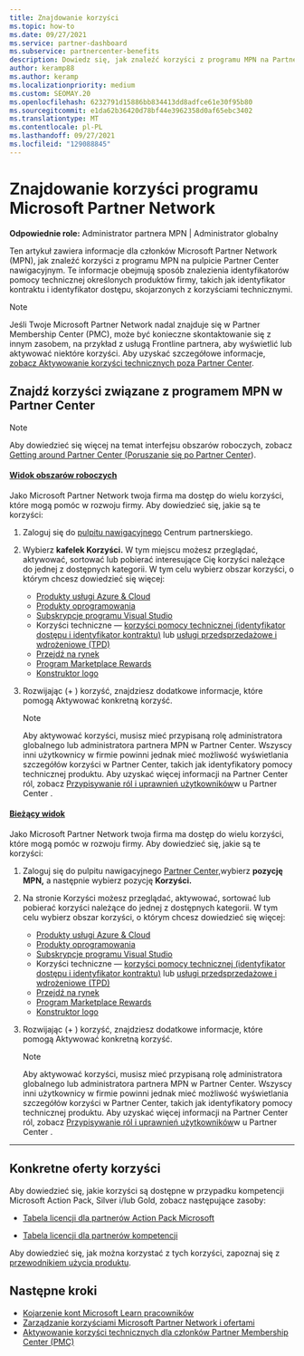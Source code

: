 ```yaml
---
title: Znajdowanie korzyści
ms.topic: how-to
ms.date: 09/27/2021
ms.service: partner-dashboard
ms.subservice: partnercenter-benefits
description: Dowiedz się, jak znaleźć korzyści z programu MPN na Partner Center nawigacyjnym. Zawiera informacje o tym, jak znaleźć identyfikator dostępu i identyfikator kontraktu w celu uzyskania korzyści technicznych.
author: keramp88
ms.author: keramp
ms.localizationpriority: medium
ms.custom: SEOMAY.20
ms.openlocfilehash: 6232791d15886bb834413dd8adfce61e30f95b80
ms.sourcegitcommit: e1da62b36420d78bf44e3962358d0af65ebc3402
ms.translationtype: MT
ms.contentlocale: pl-PL
ms.lasthandoff: 09/27/2021
ms.locfileid: "129088845"
---
```

# <a name="locate-your-microsoft-partner-network-benefits"></a>Znajdowanie korzyści programu Microsoft Partner Network 

**Odpowiednie role:** Administrator partnera MPN | Administrator globalny

Ten artykuł zawiera informacje dla członków Microsoft Partner Network (MPN), jak znaleźć korzyści z programu MPN na pulpicie Partner Center nawigacyjnym. Te informacje obejmują sposób znalezienia identyfikatorów pomocy technicznej określonych produktów firmy, takich jak identyfikator kontraktu i identyfikator dostępu, skojarzonych z korzyściami technicznymi.

> [!NOTE]
> Jeśli Twoje Microsoft Partner Network nadal znajduje się w Partner Membership Center (PMC), może być konieczne skontaktowanie się z innym zasobem, na przykład z usługą Frontline partnera, aby wyświetlić lub aktywować niektóre korzyści. Aby uzyskać szczegółowe informacje, [zobacz Aktywowanie korzyści technicznych poza Partner Center](./partner-membership-center-retirement-faq.md).

## <a name="find-your-mpn-benefits-in-partner-center"></a>Znajdź korzyści związane z programem MPN w Partner Center

> [!NOTE]
> Aby dowiedzieć się więcej na temat interfejsu obszarów roboczych, zobacz [Getting around Partner Center (Poruszanie się po Partner Center](get-around-partner-center.md#turn-workspaces-on-and-off)).

#### <a name="workspaces-view"></a>[Widok obszarów roboczych](#tab/workspaces-view)

Jako Microsoft Partner Network twoja firma ma dostęp do wielu korzyści, które mogą pomóc w rozwoju firmy. Aby dowiedzieć się, jakie są te korzyści:

1. Zaloguj się do [pulpitu nawigacyjnego](https://partner.microsoft.com/dashboard/home) Centrum partnerskiego.

2. Wybierz **kafelek Korzyści.** W tym miejscu możesz przeglądać, aktywować, sortować lub pobierać interesujące Cię korzyści należące do jednej z dostępnych kategorii. W tym celu wybierz obszar korzyści, o którym chcesz dowiedzieć się więcej:

   - [Produkty usługi Azure & Cloud](mpn-benefits-azure-cloud.md)
   - [Produkty oprogramowania](mpn-benefits-software.md)
   - [Subskrypcje programu Visual Studio](mpn-benefits-visual-studio.md)
   - Korzyści techniczne — [korzyści pomocy technicznej (identyfikator dostępu i identyfikator kontraktu)](mpn-benefits-technical-support.md) lub [usługi przedsprzedażowe i wdrożeniowe (TPD)](technical-benefits.md)
   - [Przejdź na rynek](mpn-learn-about-go-to-market-benefits.md)
   - [Program Marketplace Rewards](marketplace-rewards.md)
   - [Konstruktor logo](mpn-logo-builder.md)

3. Rozwijając (+ ) korzyść, znajdziesz dodatkowe informacje, które pomogą Aktywować konkretną korzyść.

   > [!NOTE]
   > Aby aktywować korzyści, musisz mieć przypisaną rolę administratora globalnego lub administratora partnera MPN w Partner Center. Wszyscy inni użytkownicy w firmie powinni jednak mieć możliwość wyświetlania szczegółów korzyści w Partner Center, takich jak identyfikatory pomocy technicznej produktu. Aby uzyskać więcej informacji na Partner Center ról, zobacz [Przypisywanie ról i uprawnień użytkowników](permissions-overview.md)w u Partner Center .

#### <a name="current-view"></a>[Bieżący widok](#tab/current-view)

Jako Microsoft Partner Network twoja firma ma dostęp do wielu korzyści, które mogą pomóc w rozwoju firmy. Aby dowiedzieć się, jakie są te korzyści:

1. Zaloguj się do pulpitu nawigacyjnego [Partner Center,](https://partner.microsoft.com/dashboard/home)wybierz **pozycję MPN,** a następnie wybierz pozycję **Korzyści.**

2. Na stronie Korzyści możesz przeglądać, aktywować, sortować lub pobierać korzyści należące do jednej z dostępnych kategorii. W tym celu wybierz obszar korzyści, o którym chcesz dowiedzieć się więcej:

   - [Produkty usługi Azure & Cloud](mpn-benefits-azure-cloud.md)
   - [Produkty oprogramowania](mpn-benefits-software.md)
   - [Subskrypcje programu Visual Studio](mpn-benefits-visual-studio.md)
   - Korzyści techniczne — [korzyści pomocy technicznej (identyfikator dostępu i identyfikator kontraktu)](mpn-benefits-technical-support.md) lub [usługi przedsprzedażowe i wdrożeniowe (TPD)](technical-benefits.md)
   - [Przejdź na rynek](mpn-learn-about-go-to-market-benefits.md)
   - [Program Marketplace Rewards](marketplace-rewards.md)
   - [Konstruktor logo](mpn-logo-builder.md)

3. Rozwijając (+ ) korzyść, znajdziesz dodatkowe informacje, które pomogą Aktywować konkretną korzyść.

   > [!NOTE]
   > Aby aktywować korzyści, musisz mieć przypisaną rolę administratora globalnego lub administratora partnera MPN w Partner Center. Wszyscy inni użytkownicy w firmie powinni jednak mieć możliwość wyświetlania szczegółów korzyści w Partner Center, takich jak identyfikatory pomocy technicznej produktu. Aby uzyskać więcej informacji na Partner Center ról, zobacz [Przypisywanie ról i uprawnień użytkowników](permissions-overview.md)w u Partner Center .

* * *

## <a name="specific-benefit-offers"></a>Konkretne oferty korzyści

Aby dowiedzieć się, jakie korzyści są dostępne w przypadku kompetencji Microsoft Action Pack, Silver i/lub Gold, zobacz następujące zasoby:

- [Tabela licencji dla partnerów Action Pack Microsoft](https://assetsprod.microsoft.com/en-us/microsoft-action-pack-license-table.pdf)

- [Tabela licencji dla partnerów kompetencji](https://assetsprod.microsoft.com/mpn-maps-software-iur-competency-license-table.docx)

Aby dowiedzieć się, jak można korzystać z tych korzyści, zapoznaj się z [przewodnikiem użycia produktu](https://assets.microsoft.com/MPN-MAPS-Product-Usage-Guide.pdf).

## <a name="next-steps"></a>Następne kroki

- [Kojarzenie kont Microsoft Learn pracowników](ms-learn-associate.md)
- [Zarządzanie korzyściami Microsoft Partner Network i ofertami](manage-your-partner-network-benefits.md)
- [Aktywowanie korzyści technicznych dla członków Partner Membership Center (PMC)](./partner-membership-center-retirement-faq.md)
